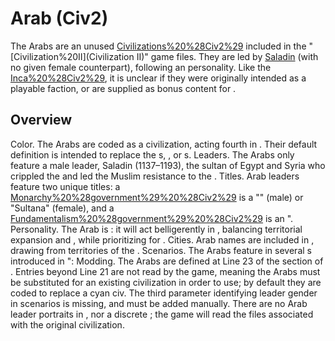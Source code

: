 # Arab (Civ2)

The Arabs are an unused [Civilizations%20%28Civ2%29](civilization) included in the "[Civilization%20II](Civilization II)" game files. They are led by [Saladin](Saladin) (with no given female counterpart), following an personality. Like the [Inca%20%28Civ2%29](Inca), it is unclear if they were originally intended as a playable faction, or are supplied as bonus content for .
## Overview

Color.
The Arabs are coded as a civilization, acting fourth in . Their default definition is intended to replace the s, , or s.
Leaders.
The Arabs only feature a male leader, Saladin (1137–1193), the sultan of Egypt and Syria who crippled the and led the Muslim resistance to the .
Titles.
Arab leaders feature two unique titles: a [Monarchy%20%28government%29%20%28Civ2%29](Monarch) is a "" (male) or "Sultana" (female), and a [Fundamentalism%20%28government%29%20%28Civ2%29](Fundamentalist) is an ".
Personality.
The Arab is : it will act belligerently in , balancing territorial expansion and , while prioritizing for .
Cities.
Arab names are included in , drawing from territories of the .
Scenarios.
The Arabs feature in several s introduced in ":
Modding.
The Arabs are defined at Line 23 of the section of . Entries beyond Line 21 are not read by the game, meaning the Arabs must be substituted for an existing civilization in order to use; by default they are coded to replace a cyan civ. The third parameter identifying leader gender in scenarios is missing, and must be added manually. There are no Arab leader portraits in , nor a discrete ; the game will read the files associated with the original civilization.